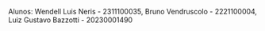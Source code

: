Alunos: Wendell Luis Neris - 2311100035, Bruno Vendruscolo - 2221100004, Luiz Gustavo Bazzotti - 20230001490

